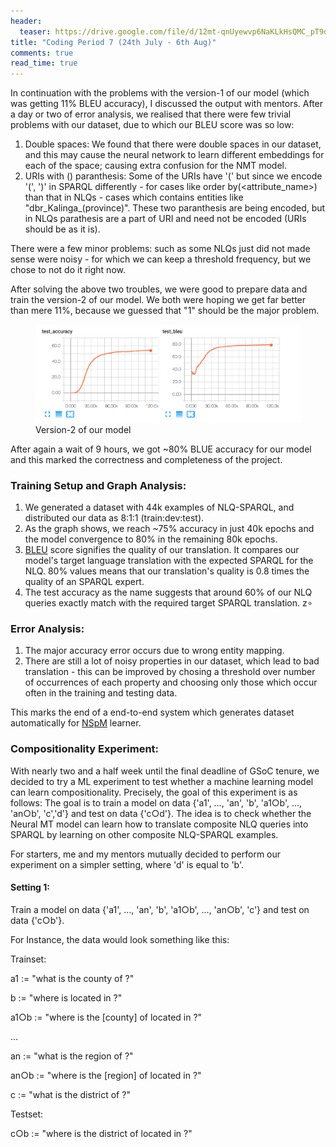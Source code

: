 ```yaml
---
header:
  teaser: https://drive.google.com/file/d/12mt-qnUyewvp6NaKLkHsQMC_pT9dQB9C/view?usp=sharing
title: "Coding Period 7 (24th July - 6th Aug)"
comments: true
read_time: true
---
```




In continuation with the problems with the version-1 of our model (which was getting 11% BLEU accuracy), I discussed the output with mentors. After a day or two of error analysis, we realised that there were few trivial problems with our dataset, due to which our BLEU score was so low:

1. Double spaces: We found that there were double spaces in our dataset, and this may cause the neural network to learn different embeddings for each of the space; causing extra confusion for the NMT model.
2. URIs with () paranthesis: Some of the URIs have '(' but since we encode '(', ')' in SPARQL differently - for cases like order by(<attribute_name>) than that in NLQs - cases which contains entities like "dbr_Kalinga_(province)". These two paranthesis are being encoded, but in NLQs parathesis are a part of URI and need not be encoded (URIs should be as it is).

There were a few minor problems: such as some NLQs just did not made sense were noisy - for which we can keep a threshold frequency, but we chose to not do it right now.

After solving the above two troubles, we were good to prepare data and train the version-2 of our model. We both were hoping we get far better than mere 11%, because we guessed that "1" should be the major problem.

<figure>
    <img src="/assets/images/BLEU.png">
    <figcaption>Version-2 of our model</figcaption>
</figure>

After again a wait of 9 hours, we got ~80% BLUE accuracy for our model and this marked the correctness and completeness of the project. 
### Training Setup and Graph Analysis:
1. We generated a dataset with 44k examples of NLQ-SPARQL, and distributed our data as 8:1:1 (train:dev:test).
2. As the graph shows, we reach ~75% accuracy in just 40k epochs and the model convergence to 80% in the remaining 80k epochs. 
3. [BLEU](https://en.wikipedia.org/wiki/BLEU) score signifies the quality of our translation. It compares our model's target language translation with the expected SPARQL for the NLQ. 80% values means that our translation's quality is 0.8 times the quality of an SPARQL expert.
4. The test accuracy as the name suggests that around 60% of our NLQ queries exactly match with the required target SPARQL translation.
z∘
### Error Analysis:
1. The major accuracy error occurs due to wrong entity mapping.
2. There are still a lot of noisy properties in our dataset, which lead to bad translation - this can be improved by chosing a threshold over number of occurrences of each property and choosing only those which occur often in the training and testing data.

This marks the end of a end-to-end system which generates dataset automatically for [NSpM](https://github.com/AKSW/NSpM) learner.

### Compositionality Experiment:

With nearly two and a half week until the final deadline of GSoC tenure, we decided to try a ML experiment to test whether a machine learning model can learn compositionality. Precisely, the goal of this experiment is as follows:
The goal is to train a model on data {'a1', …, 'an', 'b', 'a1○b', …, 'an○b', 'c','d'} and test on data {'c○d'}.
The idea is to check whether the Neural MT model can learn how to translate composite NLQ queries into SPARQL by learning on other composite NLQ-SPARQL examples.

For starters, me and my mentors mutually decided to perform our experiment on a simpler setting, where 'd' is equal to 'b'.

#### Setting 1: 

Train a model on data {'a1', …, 'an', 'b', 'a1○b', …, 'an○b', 'c'} and test on data {'c○b'}.

For Instance, the data would look something like this:

Trainset:

a1 := "what is the county of <X> ?"

b := "where is <X> located in ?"

a1○b := "where is the [county] of <X> located in ?"

…

an := "what is the region of <X> ?"

an○b := "where is the [region] of <X> located in ?"

c := "what is the district of <X> ?"

Testset:

c○b := "where is the district of <X> located in ?"





